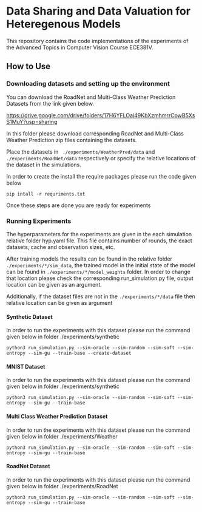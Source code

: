 # Data Sharing and Data Valuation for Heteregenous Models

This repository contains the code implementations of the experiments of the Advanced Topics in Computer Vision Course ECE381V. 

## How to Use

### Downloading datasets and setting up the environment 

You can download the RoadNet and Multi-Class Weather Prediction Datasets from the link given below.

https://drive.google.com/drive/folders/17H6YFLOaj49KbXzmhmrrCowB5XsS1MuY?usp=sharing

In this folder please download corresponding RoadNet and Multi-Class Weather Prediction zip files containing the datasets. 

Place the datasets in `
./experiments/WeatherPred/data`
 and `
./experiments/RoadNet/data`
 respectively or specify the relative locations of the dataset in the simulations.

In order to create the install the require packages please run the code given below
```
pip intall -r requriments.txt

```

Once these steps are done you are ready for experiments

### Running Experiments

The hyperparameters for the experiments are given in the each simulation relative folder hyp.yaml file. This file contains number of rounds, the exact datasets, cache and observation sizes, etc.

After training models the results can be found in the relative folder `./experiments/*/sim_data`, the trained model in the initial state of the model can be found in `./experiments/*/model_weights` folder. In order to change that location please check the corresponding run_simulation.py file, output location can be given as an argument. 

Additionally, if the dataset files are not in the `./experiments/*/data` file then relative location can be given as argument    
#### Synthetic Dataset

In order to run the experiments with this dataset please run the command given below in folder ./experiments/synthetic

```
python3 run_simulation.py --sim-oracle --sim-random --sim-soft --sim-entropy --sim-gu --train-base --create-dataset

```

#### MNIST Dataset

In order to run the experiments with this dataset please run the command given below in folder ./experiments/synthetic

```
python3 run_simulation.py --sim-oracle --sim-random --sim-soft --sim-entropy --sim-gu --train-base 

```

#### Multi Class Weather Prediction Dataset

In order to run the experiments with this dataset please run the command given below in folder ./experiments/Weather

```
python3 run_simulation.py --sim-oracle --sim-random --sim-soft --sim-entropy --sim-gu --train-base 

```

#### RoadNet Dataset

In order to run the experiments with this dataset please run the command given below in folder ./experiments/RoadNet

```
python3 run_simulation.py --sim-oracle --sim-random --sim-soft --sim-entropy --sim-gu --train-base 

```
